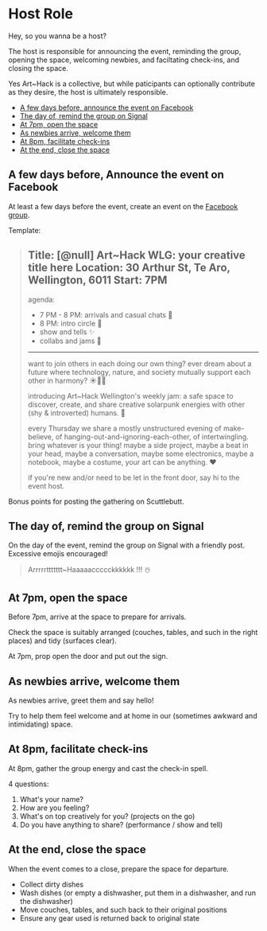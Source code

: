 # Host Role

Hey, so you wanna be a host?

The host is responsible for announcing the event, reminding the group, opening the space, welcoming newbies, and faciltating check-ins, and closing the space.

Yes Art~Hack is a collective, but while paticipants can optionally contribute as they desire, the host is ultimately responsible.

- [A few days before, announce the event on Facebook](#a-few-days-before-announce-the-event-on-facebook)
- [The day of, remind the group on Signal](#the-day-of-remind-the-group-on-signal)
- [At 7pm, open the space](#at-7pm-open-the-space)
- [As newbies arrive, welcome them](#as-newbies-arrive-welcome-them)
- [At 8pm, facilitate check-ins](#at-8pm-facilitate-check-ins)
- [At the end, close the space](#at-the-end-close-the-space)

## A few days before, Announce the event on Facebook

At least a few days before the event, create an event on the [Facebook group](https://www.facebook.com/groups/arthacknz).

Template:

> Title: [@null] Art~Hack WLG: your creative title here
> Location: 30 Arthur St, Te Aro, Wellington, 6011
> Start: 7PM
> ---
>
> agenda:
> - 7 PM - 8 PM: arrivals and casual chats 🌱
> - 8 PM: intro circle 👋
> - show and tells ✨
> - collabs and jams 💖
>
> ---
> want to join others in each doing our own thing? ever dream about a future where technology, nature, and society mutually support each other in harmony? ☀️🌱🤖
>
> introducing Art~Hack Wellington's weekly jam: a safe space to discover, create, and share creative solarpunk energies with other (shy & introverted) humans. 🌈
>
> every Thursday we share a mostly unstructured evening of make-believe, of hanging-out-and-ignoring-each-other, of intertwingling. bring whatever is your thing! maybe a side project, maybe a beat in your head, maybe a conversation, maybe some electronics, maybe a notebook, maybe a costume, your art can be anything. ❤️
>
> if you're new and/or need to be let in the front door, say hi to the event host.

Bonus points for posting the gathering on Scuttlebutt.

## The day of, remind the group on Signal

On the day of the event, remind the group on Signal with a friendly post. Excessive emojis encouraged!

> Arrrrrttttttt~Haaaaaccccckkkkkk !!! ☃️

## At 7pm, open the space

Before 7pm, arrive at the space to prepare for arrivals.

Check the space is suitably arranged (couches, tables, and such in the right places) and tidy (surfaces clear).

At 7pm, prop open the door and put out the sign.

## As newbies arrive, welcome them

As newbies arrive, greet them and say hello!

Try to help them feel welcome and at home in our (sometimes awkward and intimidating) space.

## At 8pm, facilitate check-ins

At 8pm, gather the group energy and cast the check-in spell.

4 questions:

1. What's your name?
2. How are you feeling?
3. What's on top creatively for you? (projects on the go)
4. Do you have anything to share? (performance / show and tell)

## At the end, close the space

When the event comes to a close, prepare the space for departure.

- Collect dirty dishes
- Wash dishes (or empty a dishwasher, put them in a dishwasher, and run the dishwasher)
- Move couches, tables, and such back to their original positions
- Ensure any gear used is returned back to original state
